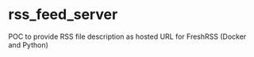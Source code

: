 # rss_feed_server
POC to provide RSS file description as hosted URL for FreshRSS (Docker and Python)
